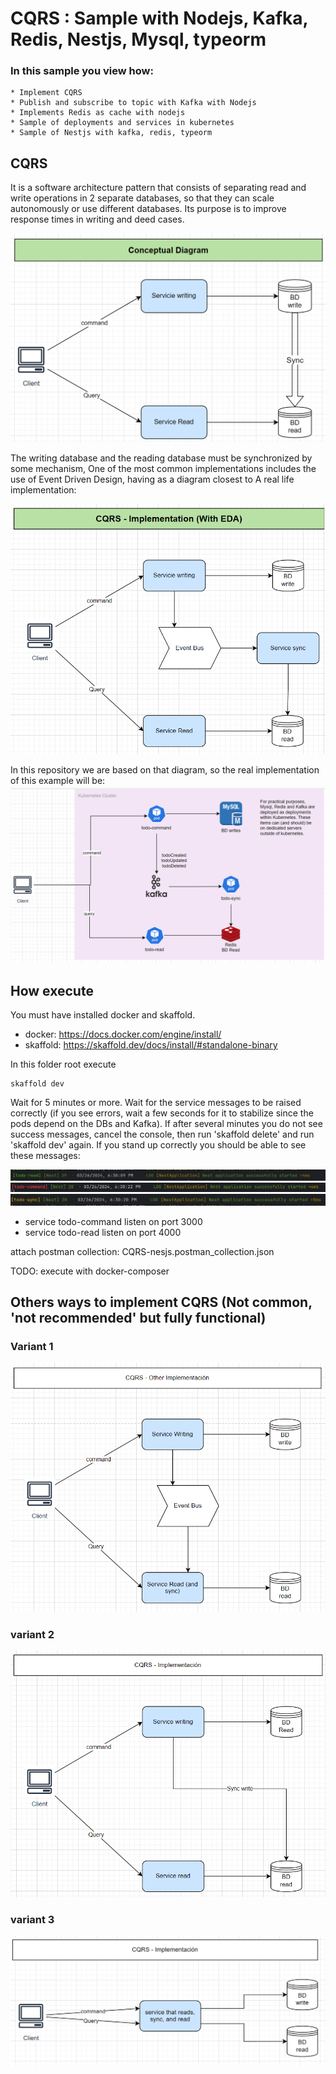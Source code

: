 # CQRS : Sample with Nodejs, Kafka, Redis, Nestjs, Mysql, typeorm

### In this sample you view how:
    * Implement CQRS
    * Publish and subscribe to topic with Kafka with Nodejs
    * Implements Redis as cache with nodejs
    * Sample of deployments and services in kubernetes
    * Sample of Nestjs with kafka, redis, typeorm

## CQRS

It is a software architecture pattern that consists of separating read and write operations in 2 separate databases, so that they can scale autonomously or use different databases. Its purpose is to improve response times in writing and deed cases.

![conceptual_diagram.png](docs/conceptual_diagram.png)


The writing database and the reading database must be synchronized by some mechanism,
One of the most common implementations includes the use of Event Driven Design, having as a diagram closest to
A real life implementation:

![conceptual_diagram_implementation.png](docs/conceptual_diagram_implementation.png)

In this repository we are based on that diagram, so the real implementation of this example will be:
![diagram_implementation.png](docs/diagam_implementation.png)

## How execute
You must have installed docker and skaffold.
- docker: https://docs.docker.com/engine/install/
- skaffold: https://skaffold.dev/docs/install/#standalone-binary

In this folder root execute
````shell
skaffold dev
````
Wait for 5 minutes or more. Wait for the service messages to be raised correctly (if you see errors, wait a few seconds for it to stabilize since the pods depend on the DBs and Kafka). If after several minutes you do not see success messages, cancel the console, then run 'skaffold delete' and run 'skaffold dev' again.
If you stand up correctly you should be able to see these messages:

![img.png](docs/img.png)
![img_1.png](docs/img_1.png)
![img_2.png](docs/img_2.png)

- service todo-command listen on port 3000
- service todo-read listen on port 4000

attach postman collection: CQRS-nesjs.postman_collection.json

TODO: execute with docker-composer

## Others ways to implement CQRS (Not common, 'not recommended' but fully functional)

### Variant 1
![img_3.png](docs/img_3.png)

### variant 2
![img_4.png](docs/img_4.png)

### variant 3
![img_5.png](docs/img_5.png)
